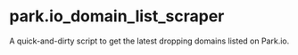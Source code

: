 # park.io_domain_list_scraper
A quick-and-dirty script to get the latest dropping domains listed on Park.io.
